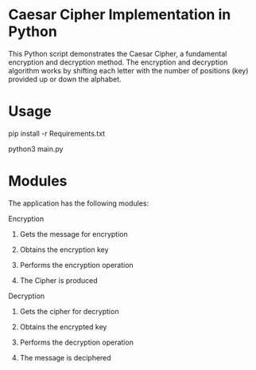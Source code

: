 # Caesar Cipher Implementation in Python

This Python script demonstrates the Caesar Cipher, a fundamental encryption and decryption method. The encryption and decryption algorithm works by shifting each letter with the number of positions (key) provided up or down the alphabet.

# Usage

pip install -r Requirements.txt

python3 main.py

# Modules

The application has the following modules:

Encryption

1. Gets the message for encryption
  
2. Obtains the encryption key

3. Performs the encryption operation
  
4. The Cipher is produced


Decryption

1. Gets the cipher for decryption
  
2. Obtains the encrypted key

3. Performs the decryption operation
  
4. The message is deciphered
